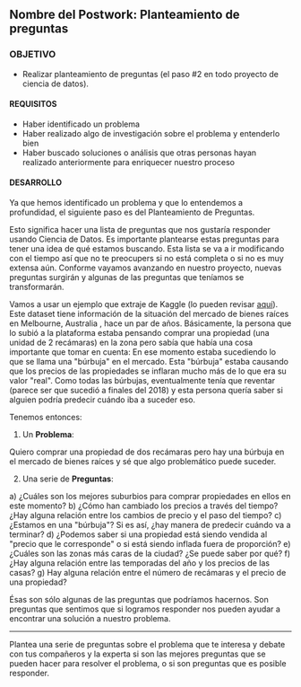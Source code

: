  ## Nombre del Postwork: Planteamiento de preguntas

### OBJETIVO 

- Realizar planteamiento de preguntas (el paso #2 en todo proyecto de ciencia de datos).

#### REQUISITOS 

- Haber identificado un problema
- Haber realizado algo de investigación sobre el problema y entenderlo bien
- Haber buscado soluciones o análisis que otras personas hayan realizado anteriormente para enriquecer nuestro proceso

#### DESARROLLO

Ya que hemos identificado un problema y que lo entendemos a profundidad, el siguiente paso es del Planteamiento de Preguntas.

Esto significa hacer una lista de preguntas que nos gustaría responder usando Ciencia de Datos. Es importante plantearse estas preguntas para tener una idea de qué estamos buscando. Esta lista se va a ir modificando con el tiempo así que no te preocupers si no está completa o si no es muy extensa aún. Conforme vayamos avanzando en nuestro proyecto, nuevas preguntas surgirán y algunas de las preguntas que teníamos se transformarán.

Vamos a usar un ejemplo que extraje de Kaggle (lo pueden revisar [aquí](https://www.kaggle.com/anthonypino/melbourne-housing-market)). Este dataset tiene información de la situación del mercado de bienes raíces en Melbourne, Australia , hace un par de años. Básicamente, la persona que lo subió a la plataforma estaba pensando comprar una propiedad (una unidad de 2 recámaras) en la zona pero sabía que había una cosa importante que tomar en cuenta: En ese momento estaba sucediendo lo que se llama una "búrbuja" en el mercado. Esta "búrbuja" estaba causando que los precios de las propiedades se inflaran mucho más de lo que era su valor "real". Como todas las búrbujas, eventualmente tenía que reventar (parece ser que sucedió a finales del 2018) y esta persona quería saber si alguien podría predecir cuándo iba a suceder eso.

Tenemos entonces: 

1. Un **Problema**:

Quiero comprar una propiedad de dos recámaras pero hay una búrbuja en el mercado de bienes raíces y sé que algo problemático puede suceder.

2. Una serie de **Preguntas**:

a) ¿Cuáles son los mejores suburbios para comprar propiedades en ellos en este momento?
b) ¿Cómo han cambiado los precios a través del tiempo? ¿Hay alguna relación entre los cambios de precio y el paso del tiempo?
c) ¿Estamos en una "búrbuja"? Si es así, ¿hay manera de predecir cuándo va a terminar?
d) ¿Podemos saber si una propiedad está siendo vendida al "precio que le corresponde" o si está siendo inflada fuera de proporción?
e) ¿Cuáles son las zonas más caras de la ciudad? ¿Se puede saber por qué?
f) ¿Hay alguna relación entre las temporadas del año y los precios de las casas?
g) Hay alguna relación entre el número de recámaras y el precio de una propiedad?

Ésas son sólo algunas de las preguntas que podríamos hacernos. Son preguntas que sentimos que si logramos responder nos pueden ayudar a encontrar una solución a nuestro problema.

---

Plantea una serie de preguntas sobre el problema que te interesa y debate con tus compañeros y la experta si son las mejores preguntas que se pueden hacer para resolver el problema, o si son preguntas que es posible responder.

